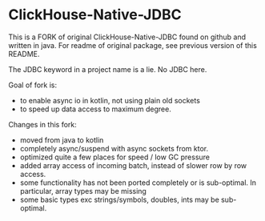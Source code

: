 
# ClickHouse-Native-JDBC

This is a FORK of original ClickHouse-Native-JDBC found on github and written in java. 
For readme of original package, see previous version of this README.

The JDBC keyword in a project name is a lie. No JDBC here.

Goal of fork is:

- to enable async io in kotlin, not using plain old sockets
- to speed up data access to maximum degree.

Changes in this fork:

- moved from java to kotlin
- completely async/suspend with async sockets from ktor.
- optimized quite a few places for speed / low GC pressure
- added array access of incoming batch, instead of slower row by row access.
- some functionality has not been ported completely or is sub-optimal. In particular, array types may be missing
- some basic types exc strings/symbols, doubles, ints may be sub-optimal.

